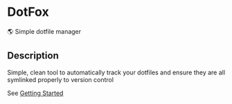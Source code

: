 # DotFox

🌎 Simple dotfile manager

## Description

Simple, clean tool to automatically track your dotfiles and ensure they are all symlinked properly to version control

See [Getting Started](./docs/getting-started.md)

